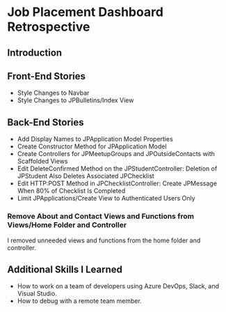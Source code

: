 # Job Placement Dashboard Retrospective
## Introduction
## Front-End Stories
* Style Changes to Navbar
* Style Changes to JPBulletins/Index View
## Back-End Stories
* Add Display Names to JPApplication Model Properties
* Create Constructor Method for JPApplication Model
* Create Controllers for JPMeetupGroups and JPOutsideContacts with Scaffolded Views
* Edit DeleteConfirmed Method on the JPStudentController: Deletion of JPStudent Also Deletes Associated JPChecklist
* Edit HTTP:POST Method in JPChecklistController: Create JPMessage When 80% of Checklist Is Completed
* Limit JPApplications/Create View to Authenticated Users Only
### Remove About and Contact Views and Functions from Views/Home Folder and Controller
I removed unneeded views and functions from the home folder and controller.
## Additional Skills I Learned
* How to work on a team of developers using Azure DevOps, Slack, and Visual Studio.
* How to debug with a remote team member.
